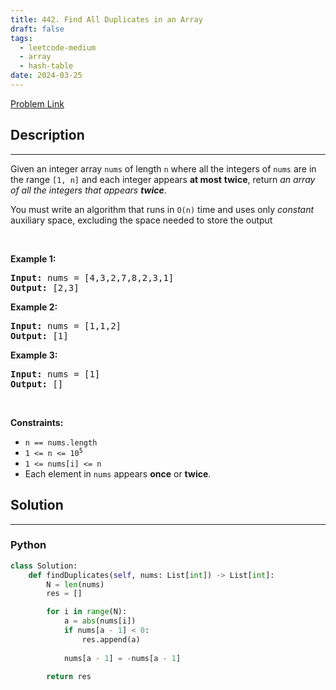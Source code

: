 ```yaml
---
title: 442. Find All Duplicates in an Array
draft: false
tags: 
  - leetcode-medium
  - array
  - hash-table
date: 2024-03-25
---
```


[Problem Link](https://leetcode.com/problems/find-all-duplicates-in-an-array/)

## Description

---
<p>Given an integer array <code>nums</code> of length <code>n</code> where all the integers of <code>nums</code> are in the range <code>[1, n]</code> and each integer appears <strong>at most</strong> <strong>twice</strong>, return <em>an array of all the integers that appears <strong>twice</strong></em>.</p>

<p>You must write an algorithm that runs in <code>O(n)</code> time and uses only <em>constant</em> auxiliary space, excluding the space needed to store the output</p>

<p>&nbsp;</p>
<p><strong class="example">Example 1:</strong></p>
<pre><strong>Input:</strong> nums = [4,3,2,7,8,2,3,1]
<strong>Output:</strong> [2,3]
</pre><p><strong class="example">Example 2:</strong></p>
<pre><strong>Input:</strong> nums = [1,1,2]
<strong>Output:</strong> [1]
</pre><p><strong class="example">Example 3:</strong></p>
<pre><strong>Input:</strong> nums = [1]
<strong>Output:</strong> []
</pre>
<p>&nbsp;</p>
<p><strong>Constraints:</strong></p>

<ul>
	<li><code>n == nums.length</code></li>
	<li><code>1 &lt;= n &lt;= 10<sup>5</sup></code></li>
	<li><code>1 &lt;= nums[i] &lt;= n</code></li>
	<li>Each element in <code>nums</code> appears <strong>once</strong> or <strong>twice</strong>.</li>
</ul>


## Solution

---
### Python
``` py title='find-all-duplicates-in-an-array'
class Solution:
    def findDuplicates(self, nums: List[int]) -> List[int]:
        N = len(nums)
        res = []

        for i in range(N):
            a = abs(nums[i])
            if nums[a - 1] < 0:
                res.append(a)
            
            nums[a - 1] = -nums[a - 1]
        
        return res
```

